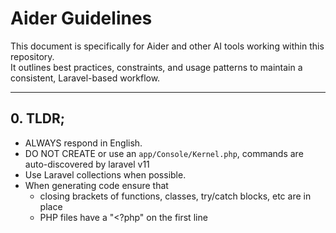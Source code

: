 # Aider Guidelines

This document is specifically for Aider and other AI tools working within this repository.  
It outlines best practices, constraints, and usage patterns to maintain a consistent, Laravel-based workflow.

---

## 0. TLDR;
- ALWAYS respond in English. 
- DO NOT CREATE or use an `app/Console/Kernel.php`, commands are auto-discovered by laravel v11
- Use Laravel collections when possible.
- When generating code ensure that 
  - closing brackets of functions, classes, try/catch blocks, etc are in place
  - PHP files have a "<?php" on the first line
